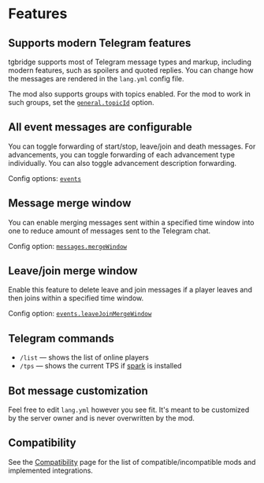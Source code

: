 # Features

## Supports modern Telegram features

tgbridge supports most of Telegram message types and markup, including modern features,
such as spoilers and quoted replies. You can change how the messages are rendered
in the `lang.yml` config file.

The mod also supports groups with topics enabled.
For the mod to work in such groups, set the [`general.topicId`](/en/reference#topicid) option. 

## All event messages are configurable

You can toggle forwarding of start/stop, leave/join and death messages.
For advancements, you can toggle forwarding of each advancement type individually.
You can also toggle advancement description forwarding.

Config options: [`events`](/en/reference#events)

## Message merge window

You can enable merging messages sent within a specified time window into
one to reduce amount of messages sent to the Telegram chat.

Config option: [`messages.mergeWindow`](/en/reference#mergewindow)

## Leave/join merge window

Enable this feature to delete leave and join messages if a player
leaves and then joins within a specified time window.

Config option: [`events.leaveJoinMergeWindow`](/en/reference#leavejoinmergewindow)

## Telegram commands

- `/list` &mdash; shows the list of online players
- `/tps` &mdash; shows the current TPS if [spark](https://modrinth.com/mod/spark) is installed

## Bot message customization

Feel free to edit `lang.yml` however you see fit.
It's meant to be customized by the server owner and is never overwritten by the mod.

## Compatibility

See the [Compatibility](/en/compatibility) page for the list of compatible/incompatible mods
and implemented integrations.

